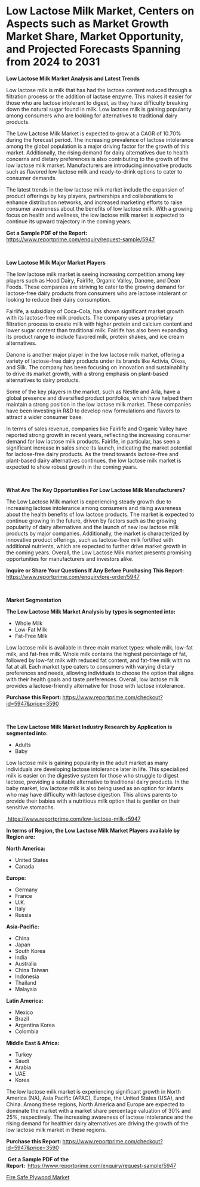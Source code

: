 <p><h1>Low Lactose Milk Market, Centers on Aspects such as Market Growth Market Share, Market Opportunity, and Projected Forecasts Spanning from 2024 to 2031</h1></p><p><strong>Low Lactose Milk Market Analysis and Latest Trends</strong></p>
<p><p>Low lactose milk is milk that has had the lactose content reduced through a filtration process or the addition of lactase enzyme. This makes it easier for those who are lactose intolerant to digest, as they have difficulty breaking down the natural sugar found in milk. Low lactose milk is gaining popularity among consumers who are looking for alternatives to traditional dairy products.</p><p>The Low Lactose Milk Market is expected to grow at a CAGR of 10.70% during the forecast period. The increasing prevalence of lactose intolerance among the global population is a major driving factor for the growth of this market. Additionally, the rising demand for dairy alternatives due to health concerns and dietary preferences is also contributing to the growth of the low lactose milk market. Manufacturers are introducing innovative products such as flavored low lactose milk and ready-to-drink options to cater to consumer demands.</p><p>The latest trends in the low lactose milk market include the expansion of product offerings by key players, partnerships and collaborations to enhance distribution networks, and increased marketing efforts to raise consumer awareness about the benefits of low lactose milk. With a growing focus on health and wellness, the low lactose milk market is expected to continue its upward trajectory in the coming years.</p></p>
<p><strong>Get a Sample PDF of the Report:&nbsp;</strong> <a href="https://www.reportprime.com/enquiry/request-sample/5947">https://www.reportprime.com/enquiry/request-sample/5947</a></p>
<p>&nbsp;</p>
<p><strong>Low Lactose Milk Major Market Players</strong></p>
<p><p>The low lactose milk market is seeing increasing competition among key players such as Hood Dairy, Fairlife, Organic Valley, Danone, and Dean Foods. These companies are striving to cater to the growing demand for lactose-free dairy products from consumers who are lactose intolerant or looking to reduce their dairy consumption. </p><p>Fairlife, a subsidiary of Coca-Cola, has shown significant market growth with its lactose-free milk products. The company uses a proprietary filtration process to create milk with higher protein and calcium content and lower sugar content than traditional milk. Fairlife has also been expanding its product range to include flavored milk, protein shakes, and ice cream alternatives.</p><p>Danone is another major player in the low lactose milk market, offering a variety of lactose-free dairy products under its brands like Activia, Oikos, and Silk. The company has been focusing on innovation and sustainability to drive its market growth, with a strong emphasis on plant-based alternatives to dairy products.</p><p>Some of the key players in the market, such as Nestle and Arla, have a global presence and diversified product portfolios, which have helped them maintain a strong position in the low lactose milk market. These companies have been investing in R&D to develop new formulations and flavors to attract a wider consumer base.</p><p>In terms of sales revenue, companies like Fairlife and Organic Valley have reported strong growth in recent years, reflecting the increasing consumer demand for low lactose milk products. Fairlife, in particular, has seen a significant increase in sales since its launch, indicating the market potential for lactose-free dairy products. As the trend towards lactose-free and plant-based dairy alternatives continues, the low lactose milk market is expected to show robust growth in the coming years.</p></p>
<p>&nbsp;</p>
<p><strong>What Are The Key Opportunities For Low Lactose Milk Manufacturers?</strong></p>
<p><p>The Low Lactose Milk market is experiencing steady growth due to increasing lactose intolerance among consumers and rising awareness about the health benefits of low lactose products. The market is expected to continue growing in the future, driven by factors such as the growing popularity of dairy alternatives and the launch of new low lactose milk products by major companies. Additionally, the market is characterized by innovative product offerings, such as lactose-free milk fortified with additional nutrients, which are expected to further drive market growth in the coming years. Overall, the Low Lactose Milk market presents promising opportunities for manufacturers and investors alike.</p></p>
<p><strong>Inquire or Share Your Questions If Any Before Purchasing This Report:</strong> <a href="https://www.reportprime.com/enquiry/pre-order/5947">https://www.reportprime.com/enquiry/pre-order/5947</a></p>
<p>&nbsp;</p>
<p><strong>Market Segmentation</strong></p>
<p><strong>The Low Lactose Milk Market Analysis by types is segmented into:</strong></p>
<p><ul><li>Whole Milk</li><li>Low-Fat Milk</li><li>Fat-Free Milk</li></ul></p>
<p><p>Low lactose milk is available in three main market types: whole milk, low-fat milk, and fat-free milk. Whole milk contains the highest percentage of fat, followed by low-fat milk with reduced fat content, and fat-free milk with no fat at all. Each market type caters to consumers with varying dietary preferences and needs, allowing individuals to choose the option that aligns with their health goals and taste preferences. Overall, low lactose milk provides a lactose-friendly alternative for those with lactose intolerance.</p></p>
<p><strong>Purchase this Report:&nbsp;</strong><a href="https://www.reportprime.com/checkout?id=5947&price=3590">https://www.reportprime.com/checkout?id=5947&price=3590</a></p>
<p>&nbsp;</p>
<p><strong>The Low Lactose Milk Market Industry Research by Application is segmented into:</strong></p>
<p><ul><li>Adults</li><li>Baby</li></ul></p>
<p><p>Low lactose milk is gaining popularity in the adult market as many individuals are developing lactose intolerance later in life. This specialized milk is easier on the digestive system for those who struggle to digest lactose, providing a suitable alternative to traditional dairy products. In the baby market, low lactose milk is also being used as an option for infants who may have difficulty with lactose digestion. This allows parents to provide their babies with a nutritious milk option that is gentler on their sensitive stomachs.</p></p>
<p><a href="https://www.reportprime.com/low-lactose-milk-r5947">&nbsp;https://www.reportprime.com/low-lactose-milk-r5947</a></p>
<p><strong>In terms of Region, the Low Lactose Milk Market Players available by Region are:</strong></p>
<p>
    <p> <strong> North America: </strong>
        <ul>
            <li>United States</li>
            <li>Canada</li>
        </ul>
        </p> 
    <p> <strong> Europe: </strong>
        <ul>
            <li>Germany</li>
            <li>France</li>
            <li>U.K.</li>
            <li>Italy</li>
            <li>Russia</li>
        </ul>
        </p> 
    <p> <strong> Asia-Pacific: </strong>
        <ul>
            <li>China</li>
            <li>Japan</li>
            <li>South Korea</li>
            <li>India</li>
            <li>Australia</li>
            <li>China Taiwan</li>
            <li>Indonesia</li>
            <li>Thailand</li>
            <li>Malaysia</li>
        </ul>
        </p> 
    <p> <strong> Latin America: </strong>
        <ul>
            <li>Mexico</li>
            <li>Brazil</li>
            <li>Argentina Korea</li>
            <li>Colombia</li>
        </ul>
        </p> 
    <p> <strong> Middle East & Africa: </strong>
        <ul>
            <li>Turkey</li>
            <li>Saudi</li>
            <li>Arabia</li>
            <li>UAE</li>
            <li>Korea</li>
        </ul>
    </p>
    </p>
<p><p>The low lactose milk market is experiencing significant growth in North America (NA), Asia Pacific (APAC), Europe, the United States (USA), and China. Among these regions, North America and Europe are expected to dominate the market with a market share percentage valuation of 30% and 25%, respectively. The increasing awareness of lactose intolerance and the rising demand for healthier dairy alternatives are driving the growth of the low lactose milk market in these regions.</p></p>
<p><strong>Purchase this Report: </strong><a href="https://www.reportprime.com/checkout?id=5947&price=3590">https://www.reportprime.com/checkout?id=5947&price=3590</a></p>
<p>&nbsp;<strong>Get a Sample PDF of the Report:&nbsp;&nbsp;</strong><a href="https://www.reportprime.com/enquiry/request-sample/5947">https://www.reportprime.com/enquiry/request-sample/5947</a></p>
<p><strong></strong></p>
<p><p><a href="https://glittery-fuchsia-86a.notion.site/Fire-Safe-Plywood-Market-Size-Evaluating-its-Market-Trends-Growth-and-Projections-2024-2031-98365a7de703460e977a4cdd15f4407f">Fire Safe Plywood Market</a></p></p>